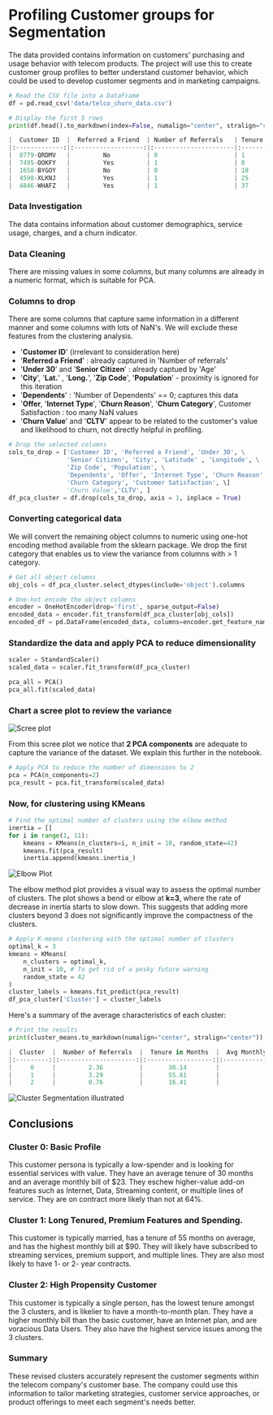 # Profiling Customer groups for Segmentation

The data provided contains information on customers' purchasing and usage behavior with telecom products. The project will use this to create customer group profiles to better understand customer behavior, which could be used to develop customer segments and in marketing campaigns.

```python
# Read the CSV file into a DataFrame
df = pd.read_csv('data/telco_churn_data.csv')

# Display the first 5 rows
print(df.head().to_markdown(index=False, numalign="center", stralign="center"))

|  Customer ID  |  Referred a Friend  | Number of Referrals   | Tenure in Months   |  Offer  |  Phone Service  | Avg Monthly Long Distance Charges   |  Multiple Lines  |  Internet Service  |  Internet Type  | Avg Monthly GB Download   |  Online Security  |  Online Backup  |  Device Protection Plan  |  Premium Tech Support  |  Streaming TV  |  Streaming Movies  |  Streaming Music  |  Unlimited Data  |    Contract    |  Paperless Billing  |  Payment Method  | Monthly Charge   | Total Regular Charges   | Total Refunds   | Total Extra Data Charges   | Total Long Distance Charges   |  Gender  | Age   |  Under 30  |  Senior Citizen  |  Married  |  Dependents  | Number of Dependents   |    City     | Zip Code   | Latitude   | Longitude   | Population   | Churn Value   | CLTV   |  Churn Category  |         Churn Reason         | Total Customer Svc Requests   | Product/Service Issues Reported   | Customer Satisfaction   |
|:-------------:|:-------------------:|:----------------------|:-------------------|:-------:|:---------------:|:------------------------------------|:----------------:|:------------------:|:---------------:|:--------------------------|:-----------------:|:---------------:|:------------------------:|:----------------------:|:--------------:|:------------------:|:-----------------:|:----------------:|:--------------:|:-------------------:|:----------------:|:-----------------|:------------------------|:----------------|:---------------------------|:------------------------------|:--------:|:------|:----------:|:----------------:|:---------:|:------------:|:-----------------------|:-----------:|:-----------|:-----------|:------------|:-------------|:--------------|:-------|:----------------:|:----------------------------:|:------------------------------|:----------------------------------|:------------------------|
|  8779-QRDMV   |         No          | 0                     | 1                  |   nan   |       No        | 0                                   |        No        |        Yes         |   Fiber Optic   | 9                         |        No         |       No        |           Yes            |           No           |       No       |        Yes         |        No         |        No        | Month-to-Month |         Yes         | Bank Withdrawal  | 41.236           | 39.65                   | 0               | 0                          | 0                             |   Male   | 78    |     No     |       Yes        |    No     |      No      | 0                      | Los Angeles | 90022      | 34.0238    | -118.157    | 68701        | 1             | 5433   |    Competitor    | Competitor offered more data | 5                             | 0                                 | nan                     |
|  7495-OOKFY   |         Yes         | 1                     | 8                  | Offer E |       Yes       | 48.85                               |       Yes        |        Yes         |      Cable      | 19                        |        No         |       Yes       |            No            |           No           |       No       |         No         |        No         |        No        | Month-to-Month |         Yes         |   Credit Card    | 83.876           | 633.3                   | 0               | 120                        | 390.8                         |  Female  | 74    |     No     |       Yes        |    Yes    |     Yes      | 1                      | Los Angeles | 90063      | 34.0443    | -118.185    | 55668        | 1             | 5302   |    Competitor    | Competitor made better offer | 5                             | 0                                 | nan                     |
|  1658-BYGOY   |         No          | 0                     | 18                 | Offer D |       Yes       | 11.33                               |       Yes        |        Yes         |   Fiber Optic   | 57                        |        No         |       No        |            No            |           No           |      Yes       |        Yes         |        Yes        |       Yes        | Month-to-Month |         Yes         | Bank Withdrawal  | 99.268           | 1752.55                 | 45.61           | 0                          | 203.94                        |   Male   | 71    |     No     |       Yes        |    No     |     Yes      | 3                      | Los Angeles | 90065      | 34.1088    | -118.23     | 47534        | 1             | 3179   |    Competitor    | Competitor made better offer | 1                             | 0                                 | nan                     |
|  4598-XLKNJ   |         Yes         | 1                     | 25                 | Offer C |       Yes       | 19.76                               |        No        |        Yes         |   Fiber Optic   | 13                        |        No         |       Yes       |           Yes            |           No           |      Yes       |        Yes         |        No         |        No        | Month-to-Month |         Yes         | Bank Withdrawal  | 102.44           | 2514.5                  | 13.43           | 327                        | 494                           |  Female  | 78    |     No     |       Yes        |    Yes    |     Yes      | 1                      |  Inglewood  | 90303      | 33.9363    | -118.333    | 27778        | 1             | 5337   | Dissatisfaction  |  Limited range of services   | 1                             | 1                                 | 2                       |
|  4846-WHAFZ   |         Yes         | 1                     | 37                 | Offer C |       Yes       | 6.33                                |       Yes        |        Yes         |      Cable      | 15                        |        No         |       No        |            No            |           No           |       No       |         No         |        No         |        No        | Month-to-Month |         Yes         | Bank Withdrawal  | 79.56            | 2868.15                 | 0               | 430                        | 234.21                        |  Female  | 80    |     No     |       Yes        |    Yes    |     Yes      | 1                      |  Whittier   | 90602      | 33.9721    | -118.02     | 26265        | 1             | 2793   |      Price       |      Extra data charges      | 1                             | 0                                 | 2                       |

```

### Data Investigation

The data contains information about customer demographics, service usage, charges, and a churn indicator. 


### Data Cleaning

 There are missing values in some columns, but many columns are already in a numeric format, which is suitable for PCA.  
  
### Columns to drop

  There are some columns that capture same information in a different manner and some columns with lots of NaN's. 
  We will exclude these features from the clustering analysis.

  - '**Customer ID**' (irrelevant to consideration here)
  - '**Referred a Friend**' : already captured in 'Number of referrals'
  - '**Under 30**' and '**Senior Citizen**' : already captued by 'Age'
  - '**City**', '**Lat.**' , '**Long.**', '**Zip Code**', '**Population**' - proximity is ignored for this iteration
  - '**Dependents**' : 'Number of Dependents' == 0;  captures this data
  - '**Offer**, '**Internet Type**', '**Churn Reason**', '**Churn Category**', Customer Satisfaction : too many NaN values
  - '**Churn Value**' and '**CLTV**' appear to be related to the customer's value and likelihood to churn, not directly helpful in profiling.


```python
# Drop the selected columns 
cols_to_drop = ['Customer ID', 'Referred a Friend', 'Under 30', \
                'Senior Citizen', 'City', 'Latitude' , 'Longitude', \
                'Zip Code', 'Population', \
                'Dependents', 'Offer', 'Internet Type', 'Churn Reason', \
                'Churn Category', 'Customer Satisfaction', \]
                'Churn Value','CLTV', ]
df_pca_cluster = df.drop(cols_to_drop, axis = 1, inplace = True)
```

### Converting categorical data

We will convert the remaining object columns to numeric using one-hot encoding method available from the sklearn package. We drop the first category that enables us to view the variance from columns with > 1 category.

```python
# Get all object columns
obj_cols = df_pca_cluster.select_dtypes(include='object').columns

# One-hot encode the object columns
encoder = OneHotEncoder(drop='first', sparse_output=False)
encoded_data = encoder.fit_transform(df_pca_cluster[obj_cols])
encoded_df = pd.DataFrame(encoded_data, columns=encoder.get_feature_names_out(obj_cols))
```

### Standardize the data and apply PCA to reduce dimensionality

```python
scaler = StandardScaler()
scaled_data = scaler.fit_transform(df_pca_cluster)

pca_all = PCA()
pca_all.fit(scaled_data)
```

### Chart a scree plot to review the variance

 ![Scree plot](/images/scree_plot.png)

From this scree plot we notice that **2 PCA components** are adequate to capture the variance of the dataset. We explain this further in the notebook.

```python
# Apply PCA to reduce the number of dimensions to 2
pca = PCA(n_components=2)
pca_result = pca.fit_transform(scaled_data)
```

### Now, for clustering using KMeans

```python
# Find the optimal number of clusters using the elbow method
inertia = []
for i in range(1, 11):
    kmeans = KMeans(n_clusters=i, n_init = 10, random_state=42)
    kmeans.fit(pca_result)
    inertia.append(kmeans.inertia_)
```

 ![Elbow Plot](/images/elbow_chart.png)

 The elbow method plot provides a visual way to assess the optimal number of clusters. The plot shows a bend or elbow at **k=3**, where the rate of decrease in inertia starts to slow down. This suggests that adding more clusters beyond 3 does not significantly improve the compactness of the clusters.

```python
# Apply K-means clustering with the optimal number of clusters
optimal_k = 3  
kmeans = KMeans(
    n_clusters = optimal_k, 
    n_init = 10, # To get rid of a pesky future warning
    random_state = 42
)
cluster_labels = kmeans.fit_predict(pca_result)
df_pca_cluster['Cluster'] = cluster_labels
```

Here's a summary of the average characteristics of each cluster:
 
```python
# Print the results
print(cluster_means.to_markdown(numalign="center", stralign="center"))

|  Cluster  |  Number of Referrals  |  Tenure in Months  |  Avg Monthly Long Distance Charges  |  Avg Monthly GB Download  |  Monthly Charge  |  Total Regular Charges  |  Total Refunds  |  Total Extra Data Charges  |  Total Long Distance Charges  |  Age  |  Number of Dependents  |  Total Customer Svc Requests  |  Product/Service Issues Reported  |  Phone Service_Yes  |  Multiple Lines_Yes  |  Internet Service_Yes  |  Online Security_Yes  |  Online Backup_Yes  |  Device Protection Plan_Yes  |  Premium Tech Support_Yes  |  Streaming TV_Yes  |  Streaming Movies_Yes  |  Streaming Music_Yes  |  Unlimited Data_Yes  |  Contract_One Year  |  Contract_Two Year  |  Paperless Billing_Yes  |  Payment Method_Credit Card  |  Payment Method_Mailed Check  |  Gender_Male  |  Married_Yes  |
|:---------:|:---------------------:|:------------------:|:-----------------------------------:|:-------------------------:|:----------------:|:-----------------------:|:---------------:|:--------------------------:|:-----------------------------:|:-----:|:----------------------:|:-----------------------------:|:---------------------------------:|:-------------------:|:--------------------:|:----------------------:|:---------------------:|:-------------------:|:----------------------------:|:--------------------------:|:------------------:|:----------------------:|:---------------------:|:--------------------:|:-------------------:|:-------------------:|:-----------------------:|:----------------------------:|:-----------------------------:|:-------------:|:-------------:|
|     0     |         2.36          |       30.14        |                24.69                |           1.58            |      23.29       |         704.91          |      1.73       |           11.04            |            748.25             | 43.09 |          0.78          |             0.98              |               0.15                |        0.98         |         0.21         |          0.08          |         0.03          |        0.02         |             0.01             |            0.02            |         0          |           0            |           0           |         0.02         |        0.24         |         0.4         |          0.29           |             0.61             |             0.09              |     0.51      |     0.51      |
|     1     |         3.29          |       55.81        |                25.2                 |           28.77           |      90.15       |         5015.53         |      2.37       |           672.66           |            1379.97            | 46.61 |          0.57          |             1.06              |                0.2                |        0.94         |         0.69         |           1            |         0.57          |        0.68         |             0.7              |            0.59            |        0.72        |          0.74          |         0.67          |         0.54         |        0.33         |        0.46         |          0.67           |             0.38             |             0.02              |     0.51      |     0.74      |
|     2     |         0.76          |       16.41        |                20.39                |           25.89           |      69.99       |         1114.09         |      1.79       |           131.94           |             287.1             | 48.26 |          0.23          |             1.73              |               0.47                |        0.84         |         0.34         |           1            |         0.22          |        0.28         |             0.26             |            0.22            |        0.34        |          0.34          |         0.31          |         0.46         |        0.13         |        0.06         |           0.7           |             0.28             |             0.06              |      0.5      |     0.28      |
```
![Cluster Segmentation illustrated](/images/Customer_Segmentation.png)


## Conclusions

### Cluster 0: Basic Profile

This customer persona is typically a low-spender and is looking for essential services with value. They have an average tenure of 30 months and an average monthly bill of $23. They eschew higher-value add-on features such as Internet, Data, Streaming content, or multiple lines of service. They are on contract more likely than not at 64%. 

### Cluster 1: Long Tenured, Premium Features and Spending.

This customer is typically married, has a tenure of 55 months on average, and has the highest monthly bill at $90. They will likely have subscribed to streaming services, premium support, and multiple lines. They are also most likely to have 1- or 2- year contracts. 

### Cluster 2: High Propensity Customer

This customer is typically a single person, has the lowest tenure amongst the 3 clusters, and is likelier to have a month-to-month plan. They have a higher monthly bill than the basic customer, have an Internet plan, and are voracious Data Users. They also have the highest service issues among the 3 clusters.
  
  


### Summary

<p> 
These revised clusters accurately represent the customer segments within the telecom company's customer base. The company could use this information to tailor marketing strategies, customer service approaches, or product offerings to meet each segment's needs better.
</p>



